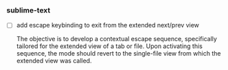### sublime-text

- [ ] add escape keybinding to exit from the extended next/prev view
  
  The objective is to develop a contextual escape sequence, specifically tailored for the
  extended view of a tab or file. Upon activating this sequence, the mode should revert to
  the single-file view from which the extended view was called.
